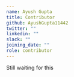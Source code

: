 ```yaml
---
name: Ayush Gupta
title: Contributor
github: AyushGupta11442
twitter: ""
linkedin: ""
slack: ""
joining_date: ""
role: contributor
---
```


Still waiting for this
